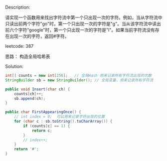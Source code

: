 Description:

请实现一个函数用来找出字符流中第一个只出现一次的字符。例如，当从字符流中只读出前两个字符"go"时，第一个只出现一次的字符是"g"。当从该字符流中读出前六个字符“google"时，第一个只出现一次的字符是"l"。如果当前字符流没有存在出现一次的字符，返回#字符。

leetcode: 387

思路：
构造全局哈希表

Solution:
```java
int[] counts = new int[256];   // 全局Hash 用来记录所有字符流出现的次数
StringBuilder sb = new StringBuilder(); // 全局变量，用来记录所有字符流

public void Insert(char ch) {
	counts[ch]++;
	sb.append(ch);
}

public char FirstAppearingOnce() {
	// int index = 0;  可以用来记录字符出现的位置
	for (char c : sb.toString().toCharArray()) {
		if (counts[c] == 1) {
			return c;
		}
		// index++;
	}
	return '#';
}
```
